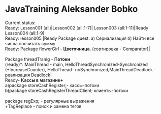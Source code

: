 # JavaTraining Aleksander Bobko
Current status:</br>
Ready: Lesson001 (all)|Lesson002 (all:1-7)| Lesson003 (all:1-11)|Ready Lesson004 (all:1-9)</br>
Ready: lesson005 |Ready Package quest: a) Сериализация б) Найти все числа посчитать сумму</br>
Ready: Package flowerGirl - <b>Цветочница</b>. (сортировка - Comparator)|</br>
</br>
Package threadTranig - <b>Потоки</b></br>(ready)*: MainThread - main, HelloThreadSynchronized-Synchronized (+IncreaseCounter), HelloThread- noSynchronized,MainThreadDeadlock - реализация Deadlock|</br>
Ready- <b>Кассы в магазине+</b></br>
a)package storeCashRegister;- кассы-потоки</br>
b)package storeCashRegisterThreadClient; клиенты-потоки</br>
</br>
package regExp; - регулярные выражения</br>
+TagReplace - поиск и замена тегов</br>